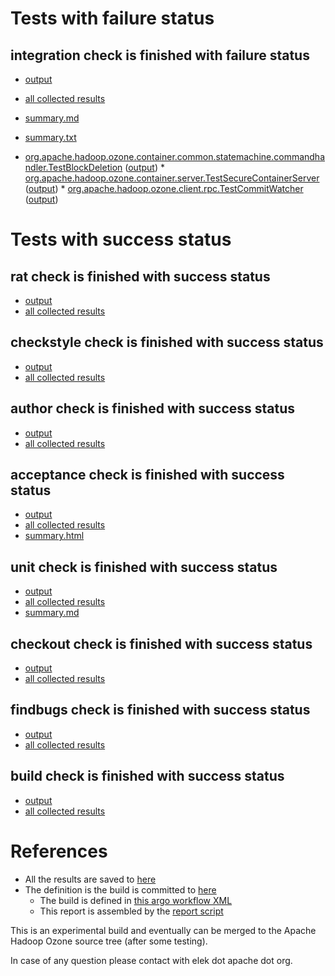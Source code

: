 # Tests with failure status

## integration check is finished with failure status

   * [output](https://raw.githubusercontent.com/elek/ozone-ci/master/pr/pr-hdds-2030-vqdmm/integration/output.log)
   * [all collected results](https://github.com/elek/ozone-ci/tree/master/pr/pr-hdds-2030-vqdmm/integration)
   * [summary.md](https://github.com/elek/ozone-ci/tree/master/pr/pr-hdds-2030-vqdmm/integration/summary.md)
   * [summary.txt](https://github.com/elek/ozone-ci/tree/master/pr/pr-hdds-2030-vqdmm/integration/summary.txt)

 * [org.apache.hadoop.ozone.container.common.statemachine.commandhandler.TestBlockDeletion](hadoop-ozone/integration-test/org.apache.hadoop.ozone.container.common.statemachine.commandhandler.TestBlockDeletion.txt) ([output](hadoop-ozone/integration-test/org.apache.hadoop.ozone.container.common.statemachine.commandhandler.TestBlockDeletion-output.txt/\n)) * [org.apache.hadoop.ozone.container.server.TestSecureContainerServer](hadoop-ozone/integration-test/org.apache.hadoop.ozone.container.server.TestSecureContainerServer.txt) ([output](hadoop-ozone/integration-test/org.apache.hadoop.ozone.container.server.TestSecureContainerServer-output.txt/\n)) * [org.apache.hadoop.ozone.client.rpc.TestCommitWatcher](hadoop-ozone/integration-test/org.apache.hadoop.ozone.client.rpc.TestCommitWatcher.txt) ([output](hadoop-ozone/integration-test/org.apache.hadoop.ozone.client.rpc.TestCommitWatcher-output.txt/\n))



# Tests with success status

## rat check is finished with success status

   * [output](https://raw.githubusercontent.com/elek/ozone-ci/master/pr/pr-hdds-2030-vqdmm/rat/output.log)
   * [all collected results](https://github.com/elek/ozone-ci/tree/master/pr/pr-hdds-2030-vqdmm/rat)


## checkstyle check is finished with success status

   * [output](https://raw.githubusercontent.com/elek/ozone-ci/master/pr/pr-hdds-2030-vqdmm/checkstyle/output.log)
   * [all collected results](https://github.com/elek/ozone-ci/tree/master/pr/pr-hdds-2030-vqdmm/checkstyle)


## author check is finished with success status

   * [output](https://raw.githubusercontent.com/elek/ozone-ci/master/pr/pr-hdds-2030-vqdmm/author/output.log)
   * [all collected results](https://github.com/elek/ozone-ci/tree/master/pr/pr-hdds-2030-vqdmm/author)


## acceptance check is finished with success status

   * [output](https://raw.githubusercontent.com/elek/ozone-ci/master/pr/pr-hdds-2030-vqdmm/acceptance/output.log)
   * [all collected results](https://github.com/elek/ozone-ci/tree/master/pr/pr-hdds-2030-vqdmm/acceptance)
   * [summary.html](https://elek.github.io/ozone-ci/pr/pr-hdds-2030-vqdmm/acceptance/summary.html)


## unit check is finished with success status

   * [output](https://raw.githubusercontent.com/elek/ozone-ci/master/pr/pr-hdds-2030-vqdmm/unit/output.log)
   * [all collected results](https://github.com/elek/ozone-ci/tree/master/pr/pr-hdds-2030-vqdmm/unit)
   * [summary.md](https://github.com/elek/ozone-ci/tree/master/pr/pr-hdds-2030-vqdmm/unit/summary.md)




## checkout check is finished with success status

   * [output](https://raw.githubusercontent.com/elek/ozone-ci/master/pr/pr-hdds-2030-vqdmm/checkout/output.log)
   * [all collected results](https://github.com/elek/ozone-ci/tree/master/pr/pr-hdds-2030-vqdmm/checkout)


## findbugs check is finished with success status

   * [output](https://raw.githubusercontent.com/elek/ozone-ci/master/pr/pr-hdds-2030-vqdmm/findbugs/output.log)
   * [all collected results](https://github.com/elek/ozone-ci/tree/master/pr/pr-hdds-2030-vqdmm/findbugs)


## build check is finished with success status

   * [output](https://raw.githubusercontent.com/elek/ozone-ci/master/pr/pr-hdds-2030-vqdmm/build/output.log)
   * [all collected results](https://github.com/elek/ozone-ci/tree/master/pr/pr-hdds-2030-vqdmm/build)




# References

 * All the results are saved to [here](https://github.com/elek/ozone-ci/tree/master/pr/pr-hdds-2030-vqdmm/)
 * The definition is the build is committed to [here](https://github.com/elek/argo-ozone)
    * The build is defined in [this argo workflow XML](https://github.com/elek/argo-ozone/blob/master/ozone-build.yaml)
    * This report is assembled by the [report script](https://github.com/elek/argo-ozone/blob/master/scripts/report.sh)

This is an experimental build and eventually can be merged to the Apache Hadoop Ozone source tree (after some testing).

In case of any question please contact with elek dot apache dot org.
